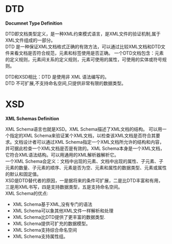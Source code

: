# DTD
**Documnet Type Definition**

DTD即文档类型定义，是一种XML约束模式语言，是XML文件的验证机制,属于XML文件组成的一部分。  
DTD 是一种保证XML文档格式正确的有效方法，可以通过比较XML文档和DTD文件来看文档是否符合规范，元素和标签使用是否正确。 一个DTD文档包含：元素的定义规则，元素间关系的定义规则，元素可使用的属性，可使用的实体或符号规则。

DTD和XSD相比：DTD 是使用非 XML 语法编写的。  
DTD 不可扩展,不支持命名空间,只提供非常有限的数据类型。

# XSD
**XML Schemas Definition**

XML Schema语言也就是XSD。XML Schema描述了XML文档的结构。 
可以用一个指定的XML Schema来验证某个XML文档，以检查该XML文档是否符合其要求。文档设计者可以通过XML Schema指定一个XML文档所允许的结构和内容，并可据此检查一个XML文档是否是有效的。XML Schema本身是一个XML文档，它符合XML语法结构。可以用通用的XML解析器解析它。  
一个XML Schema会定义：文档中出现的元素、文档中出现的属性、子元素、子元素的数量、子元素的顺序、元素是否为空、元素和属性的数据类型、元素或属性的默认和固定值。  
XSD是DTD替代者的原因，一是据将来的条件可扩展，二是比DTD丰富和有用，三是用XML书写，四是支持数据类型，五是支持命名空间。  
XML Schema的优点:  
- XML Schema基于XML,没有专门的语法 
- XML Schema可以象其他XML文件一样解析和处理 
- XML Schema比DTD提供了更丰富的数据类型.
- XML Schema提供可扩充的数据模型。 
- XML Schema支持综合命名空间 
- XML Schema支持属性组。
